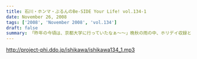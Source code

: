 ```yaml
---
title: 石川・ホンマ・ぶるんのBe-SIDE Your Life! vol.134-1
date: November 26, 2008
tags: ['2008', 'November 2008', 'vol.134']
draft: false
summary: 「昨年の今頃は、京都大学に行っていたなぁ〜〜」晩秋の雨の中、ホリデイ収録となったお三方。週末・・・ホンマさんごひいきの「モンテディオ山形」のJ１昇格への道はまだまだだったようですが・・・NAMAE
---
```


http://project-phi.ddo.jp/ishikawa/ishikawa134_1.mp3